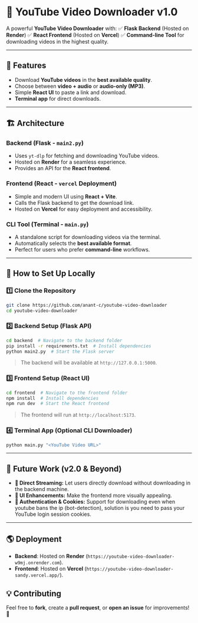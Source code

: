# 🎥 YouTube Video Downloader v1.0

A powerful **YouTube Video Downloader** with:
✅ **Flask Backend** (Hosted on **Render**)
✅ **React Frontend** (Hosted on **Vercel**)
✅ **Command-line Tool** for downloading videos in the highest quality.

---

## 🚀 Features
- Download **YouTube videos** in the **best available quality**.
- Choose between **video + audio** or **audio-only (MP3)**.
- Simple **React UI** to paste a link and download.
- **Terminal app** for direct downloads.

---

## 🏗️ Architecture

### **Backend (Flask - `main2.py`)**
- Uses `yt-dlp` for fetching and downloading YouTube videos.
- Hosted on **Render** for a seamless experience.
- Provides an API for the **React frontend**.

### **Frontend (React - `vercel` Deployment)**
- Simple and modern UI using **React + Vite**.
- Calls the Flask backend to get the download link.
- Hosted on **Vercel** for easy deployment and accessibility.

### **CLI Tool (Terminal - `main.py`)**
- A standalone script for downloading videos via the terminal.
- Automatically selects the **best available format**.
- Perfect for users who prefer **command-line** workflows.

---

## 🔧 How to Set Up Locally

### **1️⃣ Clone the Repository**
```sh
git clone https://github.com/anant-c/youtube-video-downloader
cd youtube-video-downloader
```

### **2️⃣ Backend Setup (Flask API)**
```sh
cd backend  # Navigate to the backend folder
pip install -r requirements.txt  # Install dependencies
python main2.py  # Start the Flask server
```
> The backend will be available at `http://127.0.0.1:5000`.

### **3️⃣ Frontend Setup (React UI)**
```sh
cd frontend  # Navigate to the frontend folder
npm install  # Install dependencies
npm run dev  # Start the React frontend
```
> The frontend will run at `http://localhost:5173`.

### **4️⃣ Terminal App (Optional CLI Downloader)**
```sh
python main.py "<YouTube Video URL>"
```

---

## 🔮 Future Work (v2.0 & Beyond)
- **🚀 Direct Streaming:** Let users directly download without downloading in the backend machine.
- **🎨 UI Enhancements:** Make the frontend more visually appealing.
- **🔑 Authentication & Cookies:** Support for downloading even when youtube bans the ip (bot-detection), solution is 
you need to pass your YouTube login session cookies.

---

## 🌎 Deployment
- **Backend**: Hosted on **Render** (`https://youtube-video-downloader-w9mj.onrender.com`). 
- **Frontend**: Hosted on **Vercel** (`https://youtube-video-downloader-sandy.vercel.app/`).


## 💡 Contributing
Feel free to **fork**, create a **pull request**, or **open an issue** for improvements! 🚀

